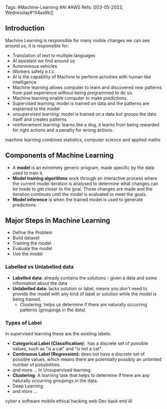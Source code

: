 Tags: #Machine-Learning #AI #AWS 
Refs: [[03-05-2023, Wednesday#^04aa9b]]

## Introduction
Machine Learning is responsible for many visible changes we can see around us, it is responsible for:
- Translation of text to multiple languages
- AI assistant we find around us
- Autonomous vehicles
- Workers safety e.t.c.
- AI is the capability of Machine to perform activities with human like intelligence
- Machine learning allows computer to learn and discovered  new patterns from past experience without being programmed to do so.
- Machine learning enable computer to make predictions
- Supervised learning: model is trained on data and the patterns are explained to the model
- unsupervised learning: model is trained on a data but groups the data itself and creates patterns
- reinforcement learning: learns like a dog, it learns from being rewarded for right actions and a penalty for wrong actions.

machine learning combines statistics, computer science and applied maths

## Components of Machine Learning
-   A **model** is an extremely generic program, made specific by the data used to train it.
-   **Model training algorithms** work through an interactive process where the current model iteration is analysed to determine what changes can be made to get closer to the goal. Those changes are made and the iteration continues until the model is evaluated to meet the goals.
-   **Model inference** is when the trained model is used to generate predictions.

## Major Steps in Machine Learning
- Define the Problem
- Build dataset
- Training the model
- Evaluate the model
- Use the model

### Labelled vs Unlabelled data

- **Labelled data:** already contains the solutions - given a data and some information about the data
- **Unlabelled data:** lacks solution or label, means you don't need to provide the model with any kind of label or solution while the model is being trained.
	- Clustering: helps us determine if there are naturally occurring patterns (groupings in the data)

### Types of Label
In supervised learning these are the existing labels:
- **Categorical Label (Classification):**  has a discrete set of possible values, such as "is a cat" and "is not a cat".
- **Continuous Label (Regression):** does not have a discrete set of possible values, which means there are potentially possibly an unlimited number of possibilities.
- and more ...
In Unsupervised learning:
- **Clustering**: A learning task that helps to determine if there are any naturally occurring groupings in the data.
- Deep Learning
- and more ...


cyber s
software
mobile
ethical hacking
web Dev
back end 
AI
